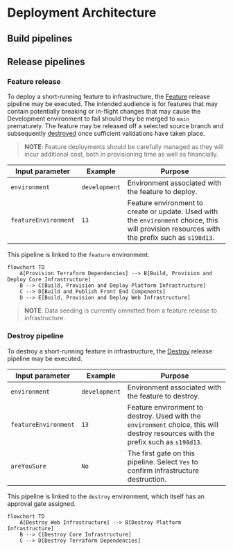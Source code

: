 # Deployment Architecture

## Build pipelines

## Release pipelines

### Feature release

To deploy a short-running feature to infrastructure, the [Feature](/pipelines/feature/release.yaml) release pipeline may be executed.
The intended audience is for features that may contain potentially breaking or in-flight changes that may cause the Development environment to fail should they be merged to `main` prematurely. The feature may be released off a selected source branch and subsequently [destroyed](#destroy-pipeline) once sufficient validations have taken place.

> **NOTE**: Feature deployments should be carefully managed as they will incur additional cost, both in provisioning time as well as financially.

| Input parameter | Example | Purpose |
| --- | --- | --- |
| `environment` | `development` | Environment associated with the feature to deploy. |
| `featureEnvironment` | `13` | Feature environment to create or update. Used with the `environment` choice, this will provision resources with the prefix such as `s198d13`. |

This pipeline is linked to the `feature` environment.

```mermaid
flowchart TD
    A[Provision Terraform Dependencies] --> B[Build, Provision and Deploy Core Infrastructure]
    B --> C[Build, Provision and Deploy Platform Infrastructure]
    C --> D[Build and Publish Front End Components]
    D --> E[Build, Provision and Deploy Web Infrastructure]
```

> **NOTE**: Data seeding is currently ommitted from a feature release to infrastructure.

### Destroy pipeline

To destroy a short-running feature in infrastructure, the [Destroy](/pipelines/destroy/release.yaml) release pipeline may be executed.

| Input parameter | Example | Purpose |
| --- | --- | --- |
| `environment` | `development` | Environment associated with the feature to destroy. |
| `featureEnvironment` | `13` | Feature environment to destroy. Used with the `environment` choice, this will destroy resources with the prefix such as `s198d13`. |
| `areYouSure` | `No` | The first gate on this pipeline. Select `Yes` to confirm infrastructure destruction. |

This pipeline is linked to the `destroy` environment, which itself has an approval gate assigned.

```mermaid
flowchart TD
    A[Destroy Web Infrastructure] --> B[Destroy Platform Infrastructure]
    B --> C[Destroy Core Infrastructure]
    C --> D[Destroy Terraform Dependencies]
```
